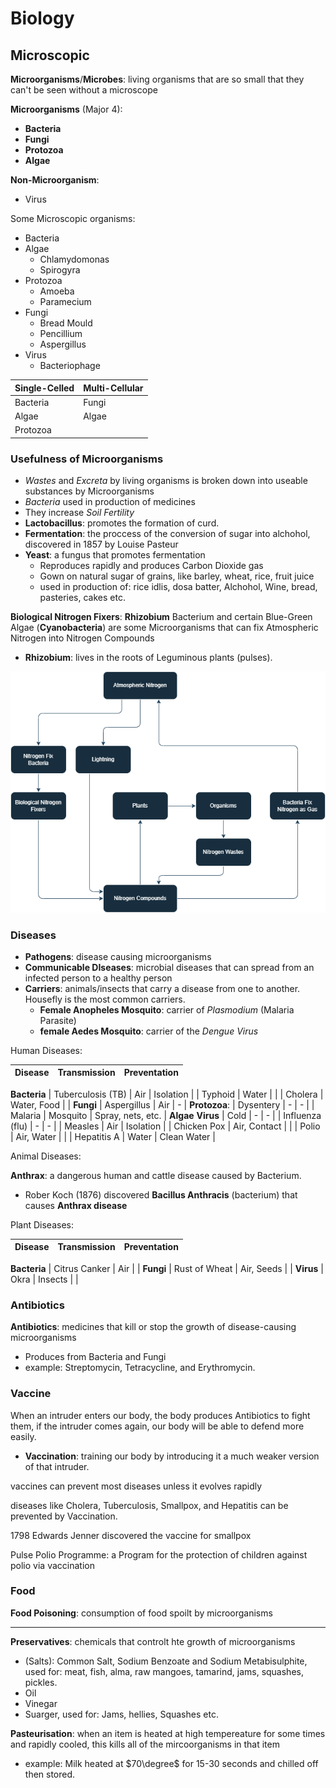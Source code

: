 # Biology
## Microscopic

**Microorganisms**/**Microbes**: living organisms that are so small that they can't be seen without a microscope

**Microorganisms** (Major 4):
- **Bacteria**
- **Fungi**
- **Protozoa**
- **Algae**

**Non-Microorganism**:
- Virus

Some Microscopic organisms:
- Bacteria
- Algae
    - Chlamydomonas
    - Spirogyra
- Protozoa
    - Amoeba
    - Paramecium
- Fungi
    - Bread Mould
    - Pencillium
    - Aspergillus
- Virus
    - Bacteriophage

| Single-Celled | Multi-Cellular |
| ------------- | -------------- |
| Bacteria      | Fungi          |
| Algae         | Algae          |
| Protozoa      |                |

### Usefulness of Microorganisms

- *Wastes* and *Excreta* by living organisms is broken down into useable substances by Microorganisms
- *Bacteria* used in production of medicines
- They increase *Soil Fertility*
- **Lactobacillus**: promotes the formation of curd.
- **Fermentation**: the proccess of the conversion of sugar into alchohol, discovered in 1857 by Louise Pasteur
- **Yeast**: a fungus that promotes fermentation
    - Reproduces rapidly and produces Carbon Dioxide gas
    - Gown on natural sugar of grains, like barley, wheat, rice, fruit juice
    - used in production of: rice idlis, dosa batter, Alchohol, Wine, bread, pasteries, cakes etc.

**Biological Nitrogen Fixers**: **Rhizobium** Bacterium and certain Blue-Green Algae (**Cyanobacteria**) are some Microorganisms that can fix Atmospheric Nitrogen into Nitrogen Compounds

- **Rhizobium**: lives in the roots of Leguminous plants (pulses).

![](../../img/science/biology/nitrogen_cycle.png)

### Diseases

- **Pathogens**: disease causing microorganisms
- **Communicable DIseases**: microbial diseases that can spread from an infected person to a healthy person
- **Carriers**: animals/insects that carry a disease from one to another. Housefly is the most common carriers.
    - **Female Anopheles Mosquito**: carrier of *Plasmodium* (Malaria Parasite)
    - **female Aedes Mosquito**: carrier of the *Dengue Virus*

Human Diseases:

| Disease           | Transmission | Preventation      |
| ----------------- | ------------ | ----------------- |
**Bacteria**
| Tuberculosis (TB) | Air          | Isolation         |
| Typhoid           | Water        |                   |
| Cholera           | Water, Food  |                   |
**Fungi**
| Aspergillus       | Air          | -                 |
**Protozoa**:
| Dysentery         | -            | -                 |
| Malaria           | Mosquito     | Spray, nets, etc. |
**Algae**
**Virus**
| Cold              | -            | -                 |
| Influenza (flu)   | -            | -                 |
| Measles           | Air          | Isolation         |
| Chicken Pox       | Air, Contact |                   |
| Polio             | Air, Water   |                   |
| Hepatitis A       | Water        | Clean Water       |

Animal Diseases:

**Anthrax**: a dangerous human and cattle disease caused by Bacterium.
- Rober Koch (1876) discovered **Bacillus Anthracis** (bacterium) that causes **Anthrax disease**

Plant Diseases:

| Disease           | Transmission | Preventation      |
| ----------------- | ------------ | ----------------- |
**Bacteria**
| Citrus Canker     | Air          |                   |
**Fungi**
| Rust of Wheat     | Air, Seeds   |                   |
**Virus**
| Okra              | Insects      |                   |

### Antibiotics

**Antibiotics**: medicines that kill or stop the growth of disease-causing microorganisms
- Produces from Bacteria and Fungi
- example: Streptomycin, Tetracycline, and Erythromycin.

### Vaccine

When an intruder enters our body, the body produces Antibiotics to fight them, if the intruder comes again, our body will be able to defend more easily.
- **Vaccination**: training our body by introducing it a much weaker version of that intruder.

vaccines can prevent most diseases unless it evolves rapidly

diseases like Cholera, Tuberculosis, Smallpox, and Hepatitis can be prevented by Vaccination.

1798 Edwards Jenner discovered the vaccine for smallpox

Pulse Polio Programme: a Program for the protection of children against polio via vaccination

### Food

**Food Poisoning**: consumption of food spoilt by microorganisms

---

**Preservatives**: chemicals that controlt hte growth of microorganisms

- (Salts): Common Salt, Sodium Benzoate and Sodium Metabisulphite, used for: meat, fish, alma, raw mangoes, tamarind, jams, squashes, pickles.
- Oil
- Vinegar
- Suarger, used for: Jams, hellies, Squashes etc.

**Pasteurisation**: when an item is heated at high tempereature for some times and rapidly cooled, this kills all of the mircoorganisms in that item
- example: Milk heated at $70\degree$ for 15-30 seconds and chilled off then stored.
